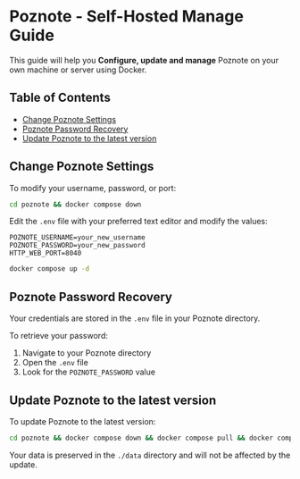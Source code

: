 # Poznote - Self-Hosted Manage Guide

This guide will help you **Configure, update and manage** Poznote on your own machine or server using Docker.

## Table of Contents

- [Change Poznote Settings](#change-poznote-settings)
- [Poznote Password Recovery](#poznote-password-recovery)
- [Update Poznote to the latest version](#update-poznote-to-the-latest-version)

## Change Poznote Settings

To modify your username, password, or port:

```bash
cd poznote && docker compose down
```

Edit the `.env` file with your preferred text editor and modify the values:

```
POZNOTE_USERNAME=your_new_username
POZNOTE_PASSWORD=your_new_password
HTTP_WEB_PORT=8040
```

```bash
docker compose up -d
```

## Poznote Password Recovery

Your credentials are stored in the `.env` file in your Poznote directory.

To retrieve your password:

1. Navigate to your Poznote directory
2. Open the `.env` file
3. Look for the `POZNOTE_PASSWORD` value

## Update Poznote to the latest version

To update Poznote to the latest version:

```bash
cd poznote && docker compose down && docker compose pull && docker compose up -d
```

Your data is preserved in the `./data` directory and will not be affected by the update.